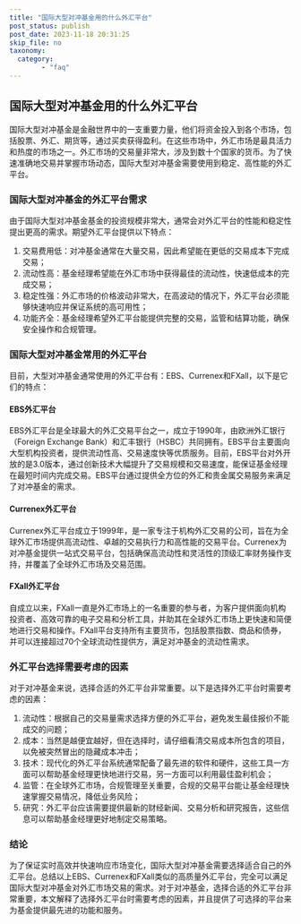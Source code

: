 ```yaml
---
title: "国际大型对冲基金用的什么外汇平台"
post_status: publish
post_date: 2023-11-18 20:31:25
skip_file: no
taxonomy:
  category:
        - "faq"
---
```


## 国际大型对冲基金用的什么外汇平台

国际大型对冲基金是金融世界中的一支重要力量，他们将资金投入到各个市场，包括股票、外汇、期货等，通过买卖获得盈利。在这些市场中，外汇市场是最具活力和热度的市场之一。外汇市场的交易量非常大，涉及到数十个国家的货币。为了快速准确地交易并掌握市场动态，国际大型对冲基金需要使用到稳定、高性能的外汇平台。

### 国际大型对冲基金的外汇平台需求

由于国际大型对冲基金基金的投资规模非常大，通常会对外汇平台的性能和稳定性提出更高的需求。期望外汇平台提供以下特点：

1. 交易费用低：对冲基金通常在大量交易，因此希望能在更低的交易成本下完成交易；
2. 流动性高：基金经理希望能在外汇市场中获得最佳的流动性，快速低成本的完成交易；
3. 稳定性强：外汇市场的价格波动非常大，在高波动的情况下，外汇平台必须能够快速响应并保证系统的高可用性；
4. 功能齐全：基金经理希望外汇平台能提供完整的交易，监管和结算功能，确保安全操作和合规管理。

### 国际大型对冲基金常用的外汇平台

目前，大型对冲基金通常使用的外汇平台有：EBS、Currenex和FXall，以下是它们的特点：

#### EBS外汇平台

EBS外汇平台是全球最大的外汇交易平台之一，成立于1990年，由欧洲外汇银行（Foreign Exchange Bank）和汇丰银行（HSBC）共同拥有。EBS平台主要面向大型机构投资者，提供流动性高、交易速度快等优质服务。目前，EBS平台对外开放的是3.0版本，通过创新技术大幅提升了交易规模和交易速度，能保证基金经理在最短时间内完成交易。EBS平台通过提供全方位的外汇和贵金属交易服务来满足了对冲基金的需求。

#### Currenex外汇平台

Currenex外汇平台成立于1999年，是一家专注于机构外汇交易的公司，旨在为全球外汇市场提供高流动性、卓越的交易执行力和高性能的交易平台。Currenex为对冲基金提供一站式交易平台，包括确保高流动性和灵活性的顶级汇率财务操作支持，并覆盖了全球外汇市场及交易范围。

#### FXall外汇平台

自成立以来，FXall一直是外汇市场上的一名重要的参与者，为客户提供面向机构投资者、高效可靠的电子交易和分析工具，并助其在全球外汇市场上更快速和简便地进行交易和操作。FXall平台支持所有主要货币，包括股票指数、商品和债券，并可以连接超过70个全球流动性提供方，满足对冲基金的流动性需求。

### 外汇平台选择需要考虑的因素

对于对冲基金来说，选择合适的外汇平台非常重要。以下是选择外汇平台时需要考虑的因素：

1. 流动性：根据自己的交易量需求选择方便的外汇平台，避免发生最佳报价不能成交的问题；
2. 成本：当然是越便宜越好，但在选择时，请仔细看清交易成本所包含的项目，以免被突然冒出的隐藏成本冲击；
3. 技术：现代化的外汇平台系统通常配备了最先进的软件和硬件，这些工具一方面可以帮助基金经理更快地进行交易，另一方面可以利用最佳盈利机会；
4. 监管：在全球外汇市场，合规管理至关重要，合规的交易平台能让基金经理快速掌握交易情况，降低业务风险；
5. 研究：外汇平台应该需要提供最新的财经新闻、交易分析和研究报告，这些信息可以帮助基金经理更好地制定交易策略。

### 结论

为了保证实时高效并快速响应市场变化，国际大型对冲基金需要选择适合自己的外汇平台。总结以上EBS、Currenex和FXall类似的高质量外汇平台，完全可以满足国际大型对冲基金对外汇市场交易的需求。对于对冲基金，选择合适的外汇平台非常重要，本文解释了选择外汇平台时需要考虑的因素，并且提供了可选择的平台来为基金提供最先进的功能和服务。
